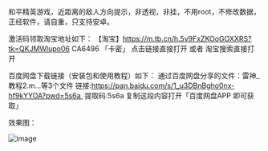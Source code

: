 和平精英游戏，近距离的敌人方向提示，非透视，非挂，不用root，不修改数据，正经软件，请自重，只支持安卓。

激活码领取淘宝地址如下：
【淘宝】https://m.tb.cn/h.5v9FxZKOoGOXXRS?tk=QKJMWlupo06 CA6496 「卡密」
点击链接直接打开 或者 淘宝搜索直接打开

百度网盘下载链接（安装包和使用教程）如下：
通过百度网盘分享的文件：雷神_教程2.m…等3个文件
链接:https://pan.baidu.com/s/1_u3DBnBgho0nx-hf9kYYOA?pwd=5s6a 
提取码:5s6a
复制这段内容打开「百度网盘APP 即可获取」

效果图：

![image](https://github.com/joken5/pubg_closedistance/blob/main/%E6%95%88%E6%9E%9C%E5%9B%BE2.jpg)
